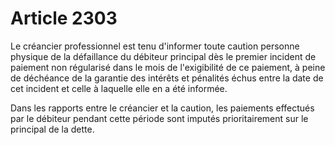 # Article 2303

Le créancier professionnel est tenu d'informer toute caution personne physique de la défaillance du débiteur principal dès le premier incident de paiement non régularisé dans le mois de l'exigibilité de ce paiement, à peine de déchéance de la garantie des intérêts et pénalités échus entre la date de cet incident et celle à laquelle elle en a été informée.

Dans les rapports entre le créancier et la caution, les paiements effectués par le débiteur pendant cette période sont imputés prioritairement sur le principal de la dette.

